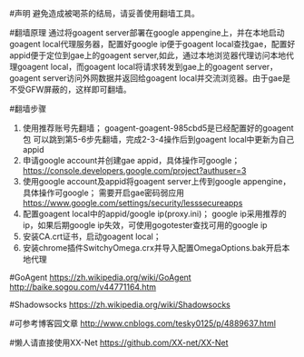 #声明
避免造成被喝茶的结局，请妥善使用翻墙工具。

#翻墙原理
通过将goagent server部署在google appengine上，并在本地启动goagent local代理服务器，配置好google ip便于goagent local查找gae，配置好appid便于定位到gae上的goagent server,如此，通过本地浏览器代理访问本地代理goagent local，而goagent local将请求转发到gae上的goagent server，goagent server访问外网数据并返回给goagent local并交流浏览器。由于gae是不受GFW屏蔽的，这样即可翻墙。

#翻墙步骤
1. 使用推荐账号先翻墙；
goagent-goagent-985cbd5是已经配置好的goagent包
可以跳到第5-6步先翻墙，完成2-3-4操作后到goagent local中更新为自己appid
2. 申请google account并创建gae appid，具体操作可google；
https://console.developers.google.com/project?authuser=3
3. 使用google account及appid将goagent server上传到google appengine，具体操作可google；
需要开启gae密码弱应用 https://www.google.com/settings/security/lesssecureapps
4. 配置goagent local中的appid/google ip(proxy.ini)；
google ip采用推荐的ip，如果后期google ip失效，可使用gogotester查找可用的google ip
5. 安装CA.crt证书，启动goagent local；
6. 安装chrome插件SwitchyOmega.crx并导入配置OmegaOptions.bak开启本地代理

#GoAgent
https://zh.wikipedia.org/wiki/GoAgent
http://baike.sogou.com/v44771164.htm

#Shadowsocks
https://zh.wikipedia.org/wiki/Shadowsocks

#可参考博客园文章
http://www.cnblogs.com/tesky0125/p/4889637.html

#懒人请直接使用XX-Net
https://github.com/XX-net/XX-Net
